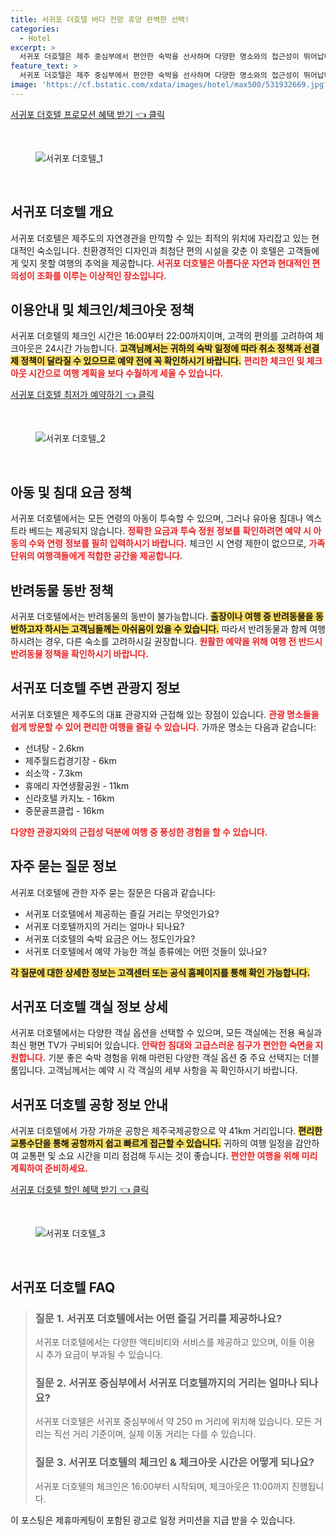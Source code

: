 ```yaml
---
title: 서귀포 더호텔 바다 전망 휴양 완벽한 선택!
categories:
  - Hotel
excerpt: >
  서귀포 더호텔은 제주 중심부에서 편안한 숙박을 선사하며 다양한 명소와의 접근성이 뛰어납니다. 무료 WiFi와 평면 TV를 갖춘 객실에서 제주 여행의 완벽한 휴식을 즐겨보세요!
feature_text: >
  서귀포 더호텔은 제주 중심부에서 편안한 숙박을 선사하며 다양한 명소와의 접근성이 뛰어납니다. 무료 WiFi와 평면 TV를 갖춘 객실에서 제주 여행의 완벽한 휴식을 즐겨보세요!
image: 'https://cf.bstatic.com/xdata/images/hotel/max500/531932669.jpg?k=095d5a8db8303f8c5317aa4194e9085d69458ec007dad35a612d50c5c7c10d00&o=&hp=1'
---
```


<p><a class="modoo-button" href="https://tinyurl.com/2d4mfr3x" rel="nofollow noopener">서귀포 더호텔 프로모션 혜택 받기 👈 클릭</a></p><br/>
<figure class="image"><img alt="서귀포 더호텔_1" src="https://cf.bstatic.com/xdata/images/hotel/max1024x768/531929610.jpg?k=28afa226a785284ca570af61daf1558515c4a3ca14bcce83d93b5db2d6bc774b&amp;o=&amp;hp=1"/></figure><br/>

<h2 id="서귀포_더호텔_개요">서귀포 더호텔 개요</h2>
<p>서귀포 더호텔은 제주도의 자연경관을 만끽할 수 있는 최적의 위치에 자리잡고 있는 현대적인 숙소입니다. 친환경적인 디자인과 최첨단 편의 시설을 갖춘 이 호텔은 고객들에게 잊지 못할 여행의 추억을 제공합니다. <b><span style="color: #ee2323;">서귀포 더호텔은 아름다운 자연과 현대적인 편의성이 조화를 이루는 이상적인 장소입니다.</span></b></p>
<h2 id="이용_안내_및_정책">이용안내 및 체크인/체크아웃 정책</h2>
<p>서귀포 더호텔의 체크인 시간은 16:00부터 22:00까지이며, 고객의 편의를 고려하여 체크아웃은 24시간 가능합니다. <b><span style="background-color: #ffe066;">고객님께서는 귀하의 숙박 일정에 따라 취소 정책과 선결제 정책이 달라질 수 있으므로 예약 전에 꼭 확인하시기 바랍니다.</span></b> <b><span style="color: #ee2323;">편리한 체크인 및 체크아웃 시간으로 여행 계획을 보다 수월하게 세울 수 있습니다.</span></b></p>
<p><a class="modoo-button" href="https://tinyurl.com/2d4mfr3x" rel="nofollow noopener">서귀포 더호텔 최저가 예약하기 👈 클릭</a></p><br/>
<figure class="image"><img alt="서귀포 더호텔_2" src="https://cf.bstatic.com/xdata/images/hotel/max500/531932669.jpg?k=095d5a8db8303f8c5317aa4194e9085d69458ec007dad35a612d50c5c7c10d00&amp;o=&amp;hp=1"/></figure><br/>
<h2 id="아동_및_침대_정책">아동 및 침대 요금 정책</h2>
<p>서귀포 더호텔에서는 모든 연령의 아동이 투숙할 수 있으며, 그러나 유아용 침대나 엑스트라 베드는 제공되지 않습니다. <b><span style="color: #ee2323;">정확한 요금과 투숙 정원 정보를 확인하려면 예약 시 아동의 수와 연령 정보를 필히 입력하시기 바랍니다.</span></b> 체크인 시 연령 제한이 없으므로, <b><span style="color: #ee2323;">가족 단위의 여행객들에게 적합한 공간을 제공합니다.</span></b></p>
<h2 id="반려동물_동반_정책">반려동물 동반 정책</h2>
<p>서귀포 더호텔에서는 반려동물의 동반이 불가능합니다. <b><span style="background-color: #ffe066;">출장이나 여행 중 반려동물을 동반하고자 하시는 고객님들께는 아쉬움이 있을 수 있습니다.</span></b> 따라서 반려동물과 함께 여행하시려는 경우, 다른 숙소를 고려하시길 권장합니다. <b><span style="color: #ee2323;">원활한 예약을 위해 여행 전 반드시 반려동물 정책을 확인하시기 바랍니다.</span></b></p>
<h2 id="주변_관광지_정보">서귀포 더호텔 주변 관광지 정보</h2>
<p>서귀포 더호텔은 제주도의 대표 관광지와 근접해 있는 장점이 있습니다. <b><span style="color: #ee2323;">관광 명소들을 쉽게 방문할 수 있어 편리한 여행을 즐길 수 있습니다.</span></b> 가까운 명소는 다음과 같습니다:</p>
<ul>
<li>선녀탕 - 2.6km</li>
<li>제주월드컵경기장 - 6km</li>
<li>쇠소깍 - 7.3km</li>
<li>휴애리 자연생활공원 - 11km</li>
<li>신라호텔 카지노 - 16km</li>
<li>중문골프클럽 - 16km</li>
</ul>
<p><b><span style="color: #ee2323;">다양한 관광지와의 근접성 덕분에 여행 중 풍성한 경험을 할 수 있습니다.</span></b></p>
<h2 id="자주_묻는_질문_정보">자주 묻는 질문 정보</h2>
<p>서귀포 더호텔에 관한 자주 묻는 질문은 다음과 같습니다:</p>
<ul>
<li>서귀포 더호텔에서 제공하는 즐길 거리는 무엇인가요?</li>
<li>서귀포 더호텔까지의 거리는 얼마나 되나요?</li>
<li>서귀포 더호텔의 숙박 요금은 어느 정도인가요?</li>
<li>서귀포 더호텔에서 예약 가능한 객실 종류에는 어떤 것들이 있나요?</li>
</ul>
<p><b><span style="background-color: #ffe066;">각 질문에 대한 상세한 정보는 고객센터 또는 공식 홈페이지를 통해 확인 가능합니다.</span></b></p>
<h2 id="객실_정보_상세">서귀포 더호텔 객실 정보 상세</h2>
<p>서귀포 더호텔에서는 다양한 객실 옵션을 선택할 수 있으며, 모든 객실에는 전용 욕실과 최신 평면 TV가 구비되어 있습니다. <b><span style="color: #ee2323;">안락한 침대와 고급스러운 침구가 편안한 숙면을 지원합니다.</span></b> 기분 좋은 숙박 경험을 위해 마련된 다양한 객실 옵션 중 주요 선택지는 더블룸입니다. 고객님께서는 예약 시 각 객실의 세부 사항을 꼭 확인하시기 바랍니다.</p>
<h2 id="공항_정보_안내">서귀포 더호텔 공항 정보 안내</h2>
<p>서귀포 더호텔에서 가장 가까운 공항은 제주국제공항으로 약 41km 거리입니다. <b><span style="background-color: #ffe066;">편리한 교통수단을 통해 공항까지 쉽고 빠르게 접근할 수 있습니다.</span></b> 귀하의 여행 일정을 감안하여 교통편 및 소요 시간을 미리 점검해 두시는 것이 좋습니다. <b><span style="color: #ee2323;">편안한 여행을 위해 미리 계획하여 준비하세요.</span></b></p>

<p><a class="modoo-button" href="https://tinyurl.com/2d4mfr3x" rel="nofollow noopener">서귀포 더호텔 할인 혜택 받기 👈 클릭</a></p><br>

<figure class="image"><img src="https://cf.bstatic.com/xdata/images/hotel/max500/531932665.jpg?k=91d71bfd1ea39ca468d085cb48e50079bc09a2d236782b2166005625e6b06bb0&o=&hp=1" alt="서귀포 더호텔_3"></figure><br>
<h2 id="서귀포 더호텔_FAQ">서귀포 더호텔 FAQ</h2>
<div itemscope="" itemtype="https://schema.org/FAQPage"> 
<blockquote> 
<div itemscope="" itemprop="mainEntity" itemtype="https://schema.org/Question"> 
<h3 id="질문_1" itemprop="name">질문 1. 서귀포 더호텔에서는 어떤 즐길 거리를 제공하나요?</h3> 
<div itemscope="" itemprop="acceptedAnswer" itemtype="https://schema.org/Answer"> 
<span itemprop="text"> 
<p>서귀포 더호텔에서는 다양한 액티비티와 서비스를 제공하고 있으며, 이들 이용 시 추가 요금이 부과될 수 있습니다.</p> 
</span> 
</div> 
</div> 

<div itemscope="" itemprop="mainEntity" itemtype="https://schema.org/Question"> 
<h3 id="질문_2" itemprop="name">질문 2. 서귀포 중심부에서 서귀포 더호텔까지의 거리는 얼마나 되나요?</h3> 
<div itemscope="" itemprop="acceptedAnswer" itemtype="https://schema.org/Answer"> 
<span itemprop="text"> 
<p>서귀포 더호텔은 서귀포 중심부에서 약 250 m 거리에 위치해 있습니다. 모든 거리는 직선 거리 기준이며, 실제 이동 거리는 다를 수 있습니다.</p> 
</span> 
</div> 
</div> 

<div itemscope="" itemprop="mainEntity" itemtype="https://schema.org/Question"> 
<h3 id="질문_3" itemprop="name">질문 3. 서귀포 더호텔의 체크인 & 체크아웃 시간은 어떻게 되나요?</h3> 
<div itemscope="" itemprop="acceptedAnswer" itemtype="https://schema.org/Answer"> 
<span itemprop="text"> 
<p>서귀포 더호텔의 체크인은 16:00부터 시작되며, 체크아웃은 11:00까지 진행됩니다.</p> 
</span> 
</div> 
</div> 
</blockquote> 
</div><p>이 포스팅은 제휴마케팅이 포함된 광고로 일정 커미션을 지급 받을 수 있습니다.</p>

